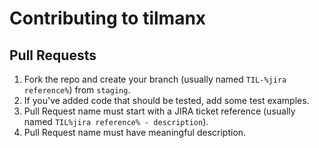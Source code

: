 # Contributing to tilmanx

## Pull Requests

1. Fork the repo and create your branch (usually named `TIL-%jira reference%`) from `staging`.
2. If you've added code that should be tested, add some test examples.
3. Pull Request name must start with a JIRA ticket reference (usually named `TIL%jira reference% - description`).
4. Pull Request name must have meaningful description.
